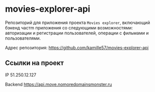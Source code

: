 # movies-explorer-api

Репозиторий для приложения проекта `Movies explorer`, включающий бэкенд частm приложения со следующими возможностями: авторизации и регистрации пользователей, операции с фильмами и пользователями. 
  
Адрес репозитория: https://github.com/kamille57/movies-explorer-api

## Ссылки на проект

IP 51.250.12.127

Backend https://api.move.nomoredomainsmonster.ru
